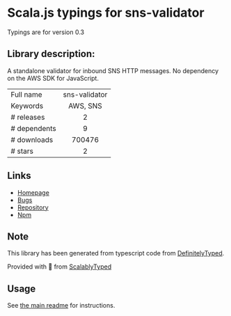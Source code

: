 
# Scala.js typings for sns-validator

Typings are for version 0.3

## Library description:
A standalone validator for inbound SNS HTTP messages. No dependency on the AWS SDK for JavaScript.

|                    |                 |
| ------------------ | :-------------: |
| Full name          | sns-validator |
| Keywords           | AWS, SNS |
| # releases         | 2 |
| # dependents       | 9 |
| # downloads        | 700476 |
| # stars            | 2 |

## Links
- [Homepage](https://github.com/aws/aws-js-sns-message-validator#readme)
- [Bugs](https://github.com/aws/aws-js-sns-message-validator/issues)
- [Repository](https://github.com/aws/aws-js-sns-message-validator)
- [Npm](https://www.npmjs.com/package/sns-validator)
    


## Note
This library has been generated from typescript code from [DefinitelyTyped](https://definitelytyped.org).

Provided with :purple_heart: from [ScalablyTyped](https://github.com/oyvindberg/ScalablyTyped)

## Usage
See [the main readme](../../readme.md) for instructions.


